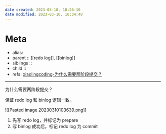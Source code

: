 ```yaml
---
date created: 2023-03-10, 10:26:10
date modified: 2023-03-10, 10:34:40
---
```


# Meta

- alias:
- parent :: [[redo log]], [[binlog]]
- siblings ::
- child ::
- refs: [xiaolingcoding-为什么需要两阶段提交？](https://xiaolincoding.com/mysql/log/how_update.html#%E4%B8%BA%E4%BB%80%E4%B9%88%E9%9C%80%E8%A6%81%E4%B8%A4%E9%98%B6%E6%AE%B5%E6%8F%90%E4%BA%A4)

---

为什么需要两阶段提交？

保证 redo log 和 binlog 逻辑一致。

![[Pasted image 20230310103639.png]]

1. 先写 redo log，并标记为 prepare
2. 写 binlog 成功后，标记 redo log 为 commit
